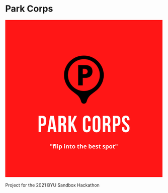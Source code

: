 # Park Corps
![Park Corps Icon](/resources/park-corps-icon.png)

Project for the 2021 BYU Sandbox Hackathon

